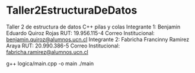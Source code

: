# Taller2EstructuraDeDatos
Taller 2 de estructura de datos C++ pilas y colas
Integrante 1: Benjamin Eduardo Quiroz Rojas RUT: 19.956.115-4 Correo Institucional: benjamin.quiroz@alumnos.ucn.cl 
Integrante 2: Fabricha Francinny Ramirez Araya RUT: 20.990.386-5 Correo Institucional: fabricha.ramirez@alumnos.ucn.cl

g++ logica/main.cpp -o main ./main
